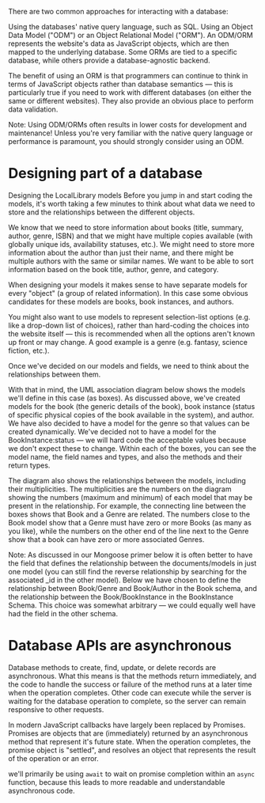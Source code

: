 There are two common approaches for interacting with a database:

Using the databases' native query language, such as SQL.
Using an Object Data Model ("ODM") or an Object Relational Model ("ORM"). An ODM/ORM represents the website's data as JavaScript objects, which are then mapped to the underlying database. Some ORMs are tied to a specific database, while others provide a database-agnostic backend.

The benefit of using an ORM is that programmers can continue to think in terms of JavaScript objects rather than database semantics — this is particularly true if you need to work with different databases (on either the same or different websites). They also provide an obvious place to perform data validation.

Note: Using ODM/ORMs often results in lower costs for development and maintenance! Unless you're very familiar with the native query language or performance is paramount, you should strongly consider using an ODM.

# Designing part of a database 
Designing the LocalLibrary models
Before you jump in and start coding the models, it's worth taking a few minutes to think about what data we need to store and the relationships between the different objects.

We know that we need to store information about books (title, summary, author, genre, ISBN) and that we might have multiple copies available (with globally unique ids, availability statuses, etc.). We might need to store more information about the author than just their name, and there might be multiple authors with the same or similar names. We want to be able to sort information based on the book title, author, genre, and category.

When designing your models it makes sense to have separate models for every "object" (a group of related information). In this case some obvious candidates for these models are books, book instances, and authors.

You might also want to use models to represent selection-list options (e.g. like a drop-down list of choices), rather than hard-coding the choices into the website itself — this is recommended when all the options aren't known up front or may change. A good example is a genre (e.g. fantasy, science fiction, etc.).

Once we've decided on our models and fields, we need to think about the relationships between them.

With that in mind, the UML association diagram below shows the models we'll define in this case (as boxes). As discussed above, we've created models for the book (the generic details of the book), book instance (status of specific physical copies of the book available in the system), and author. We have also decided to have a model for the genre so that values can be created dynamically. We've decided not to have a model for the BookInstance:status — we will hard code the acceptable values because we don't expect these to change. Within each of the boxes, you can see the model name, the field names and types, and also the methods and their return types.

The diagram also shows the relationships between the models, including their multiplicities. The multiplicities are the numbers on the diagram showing the numbers (maximum and minimum) of each model that may be present in the relationship. For example, the connecting line between the boxes shows that Book and a Genre are related. The numbers close to the Book model show that a Genre must have zero or more Books (as many as you like), while the numbers on the other end of the line next to the Genre show that a book can have zero or more associated Genres.

Note: As discussed in our Mongoose primer below it is often better to have the field that defines the relationship between the documents/models in just one model (you can still find the reverse relationship by searching for the associated _id in the other model). Below we have chosen to define the relationship between Book/Genre and Book/Author in the Book schema, and the relationship between the Book/BookInstance in the BookInstance Schema. This choice was somewhat arbitrary — we could equally well have had the field in the other schema.

# Database APIs are asynchronous
Database methods to create, find, update, or delete records are asynchronous. What this means is that the methods return immediately, and the code to handle the success or failure of the method runs at a later time when the operation completes. Other code can execute while the server is waiting for the database operation to complete, so the server can remain responsive to other requests.

In modern JavaScript callbacks have largely been replaced by Promises. Promises are objects that are (immediately) returned by an asynchronous method that represent it's future state. When the operation completes, the promise object is "settled", and resolves an object that represents the result of the operation or an error.

 we'll primarily be using `await` to wait on promise completion within an `async` function, because this leads to more readable and understandable asynchronous code.

